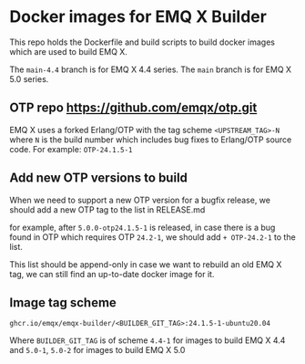 # Docker images for EMQ X Builder

This repo holds the Dockerfile and build scripts to build
docker images which are used to build EMQ X.

The `main-4.4` branch is for EMQ X 4.4 series.
The `main` branch is for EMQ X 5.0 series.

## OTP repo https://github.com/emqx/otp.git

EMQ X uses a forked Erlang/OTP with the tag scheme `<UPSTREAM_TAG>-N`
where `N` is the build number which includes bug fixes to Erlang/OTP source code.
For example: `OTP-24.1.5-1`

## Add new OTP versions to build

When we need to support a new OTP version for a bugfix release,
we should add a new OTP tag to the list in RELEASE.md

for example, after `5.0.0-otp24.1.5-1` is released, in case there is a bug
found in OTP which requires OTP `24.2-1`, we should add `+ OTP-24.2-1` to the list.

This list should be append-only in case we want to rebuild an old EMQ X tag,
we can still find an up-to-date docker image for it.

## Image tag scheme

```
ghcr.io/emqx/emqx-builder/<BUILDER_GIT_TAG>:24.1.5-1-ubuntu20.04
```

Where `BUILDER_GIT_TAG` is of scheme `4.4-1` for images to build EMQ X 4.4
and `5.0-1`, `5.0-2` for images to build EMQ X 5.0
